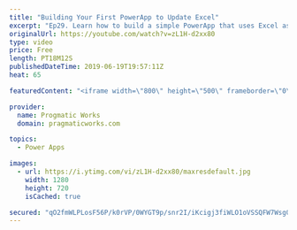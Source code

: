 ```yaml
---
title: "Building Your First PowerApp to Update Excel"
excerpt: "Ep29. Learn how to build a simple PowerApp that uses Excel as a source for updating, inserting and deleting data. Also see how to auto increment a key or a number in PowerApps.  - - - - - - - - - - - - - - - - - - - - - - - - - - - - - - - - - - - - - - - - - - - - - -- - - - - -  - - - - - - - - - -"
originalUrl: https://youtube.com/watch?v=zL1H-d2xx80
type: video
price: Free
length: PT18M12S
publishedDateTime: 2019-06-19T19:57:11Z
heat: 65

featuredContent: "<iframe width=\"800\" height=\"500\" frameborder=\"0\" src=\"https://www.youtube.com/embed/zL1H-d2xx80\" allow=\"accelerometer; autoplay; encrypted-media; gyroscope; picture-in-picture\" allowfullscreen></iframe>"

provider:
  name: Progmatic Works
  domain: pragmaticworks.com

topics:
  - Power Apps

images:
  - url: https://i.ytimg.com/vi/zL1H-d2xx80/maxresdefault.jpg
    width: 1280
    height: 720
    isCached: true

secured: "qO2fmWLPLosF56P/k0rVP/0WYGT9p/snr2I/iKcigj3fiWLO1oVSSQFW7Wsg0c3C5Hj8cYQMzl3YCjryeswX2vTcQPKiNE92V9bBYbULWergyyB2ufzQdw9B2gxEySTJ+hu/bv1zffgVuVoG6O0gyhxp1zKqLGsnpFsKaNcr/1ELD9mKHnWoSHoC2WYiK8zZBAlOTkgRg1R3hEJ6MImS4RgJ82RyRlp0BxjYak7I/9D1A1doN7gZZppzaHrNPZfvOVTutGQyDIUUcIKOo/n9vbRTl9FHGDNOE2N+ttpGY+UbaBe2zmrW1lt7n7zskcnlLz58BXvhsA3cqNR8xJKOUOwJ4Ig7OOgcvuCDYnDyQ/JbD374rbMP6wB3qm/fVYkniOBimDwg+VakXe1aPuYg5lLIvHnCyEItTiXgruheNiM=;TBguGC4FUzGv6Al6+6Idsg=="
---
```


